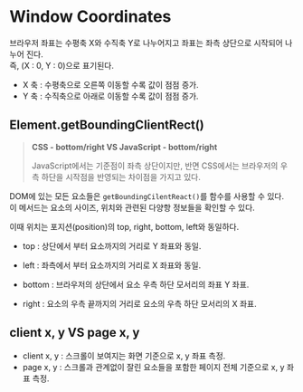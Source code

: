 # Window Coordinates

브라우저 좌표는 수평축 X와 수직축 Y로 나누어지고 좌표는 좌측 상단으로 시작되어 나누어 진다.  
즉, (X : 0, Y : 0)으로 표기된다.

- X 축 : 수평축으로 오른쪽 이동할 수록 값이 점점 증가.
- Y 축 : 수직축으로 아래로 이동할 수록 값이 점점 증가.

## Element.getBoundingClientRect()

> **CSS - bottom/right VS JavaScript - bottom/right**  
>  
> JavaScript에서는 기준점이 좌측 상단이지만, 반면 CSS에서는 브라우저의 우측 하단을 시작점을 반영되는 차이점을 가지고 있다.

DOM에 있는 모든 요소들은 `getBoundingCilentReact()`를 함수를 사용할 수 있다.  
이 메서드는 요소의 사이즈, 위치와 관련된 다양항 정보들을 확인할 수 있다.

이때 위치는 포지션(position)의 top, right, bottom, left와 동일하다.

- top : 상단에서 부터 요소까지의 거리로 Y 좌표와 동일.

- left : 좌측에서 부터 요소까지의 거리로 X 좌표와 동일.
  
- bottom : 브라우저의 상단에서 요소 우측 하단 모서리의 좌표 Y 좌표.

- right : 요소의 우측 끝까지의 거리로 요소의 우측 하단 모서리의 X 좌표.

## client x, y VS page x, y

- client x, y : 스크롤이 보여지는 화면 기준으로 x, y 좌표 측정.
- page   x, y : 스크롤과 관계없이 잘린 요소들을 포함한 페이지 전체 기준으로 x, y 좌표 측정.
